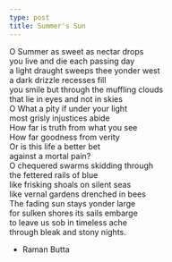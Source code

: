```yaml
---
type: post
title: Summer's Sun
---
```

O Summer as sweet as nectar drops <br>
you live and die each passing day<br>
a light draught sweeps thee yonder west<br>
a dark drizzle recesses fill<br>
you smile but through the muffling clouds<br>
that lie in eyes and not in skies<br>
O What a pity if under your light<br>
most grisly injustices abide<br>
How far is truth from what you see<br>
How far goodness from verity<br>
Or is this life a better bet<br>
against a mortal pain?<br>
O chequered swarms skidding through<br>
the fettered rails of blue<br>
like frisking shoals on silent seas<br>
like vernal gardens drenched in bees<br>
The fading sun stays yonder large<br>
for sulken shores its sails embarge<br>
to leave us sob in timeless ache<br>
through bleak and stony nights.<br>
- Raman Butta
